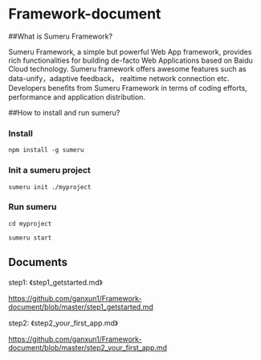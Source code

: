Framework-document
==================


##What is Sumeru Framework?



Sumeru Framework, a simple but powerful Web App framework, provides rich functionalities for building de-facto Web Applications based on Baidu Cloud technology. Sumeru framework offers awesome features such as data-unify，adaptive feedback， realtime network connection etc. Developers beneﬁts from Sumeru Framework in terms of coding efforts, performance and application distribution.



##How to install and run sumeru?

### Install


	npm install -g sumeru
	
### Init a sumeru project

	sumeru init ./myproject
	
### Run sumeru

	cd myproject
	
	sumeru start


## Documents


step1: 《step1_getstarted.md》

<https://github.com/ganxun1/Framework-document/blob/master/step1_getstarted.md>

step2: 《step2_your_first_app.md》

<https://github.com/ganxun1/Framework-document/blob/master/step2_your_first_app.md>
	

